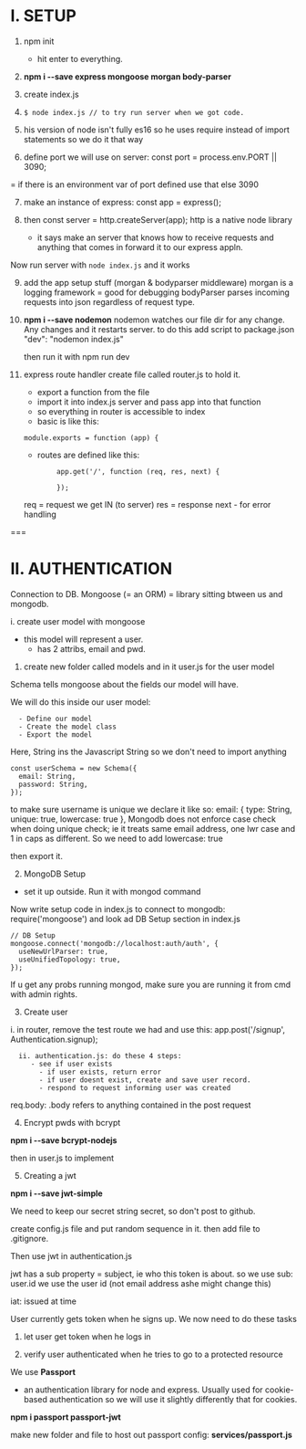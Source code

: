 # I. SETUP

1.  npm init

    - hit enter to everything.

2.  **npm i --save express mongoose morgan body-parser**
3.  create index.js

4.  `$ node index.js // to try run server when we got code.`

5.  his version of node isn't fully es16 so he uses require instead of import statements so we do it that way

6.  define port we will use on server:
    const port = process.env.PORT || 3090;

= if there is an environment var of port defined use that else 3090

7. make an instance of express:
   const app = express();

8. then const server = http.createServer(app);
   http is a native node library
   - it says make an server that knows how to receive requests and anything that comes in forward it to our express appln.

Now run server with `node index.js` and it works

9. add the app setup stuff (morgan & bodyparser middleware)
   morgan is a logging framework = good for debugging
   bodyParser parses incoming requests into json regardless of request type.

10. **npm i --save nodemon**
    nodemon watches our file dir for any change. Any changes and it restarts server.
    to do this add script to package.json
    "dev": "nodemon index.js"

    then run it with npm run dev

11. express route handler
    create file called router.js to hold it.

    - export a function from the file
    - import it into index.js server and pass app into that function
    - so everything in router is accessible to index
    - basic is like this:

    ```
    module.exports = function (app) {
    ```

    - routes are defined like this:

    ```
            app.get('/', function (req, res, next) {

            });
    ```

    req = request we get IN (to server)
    res = response
    next - for error handling

===

# II. AUTHENTICATION

Connection to DB.
Mongoose (= an ORM) = library sitting btween us and mongodb.

i. create user model with mongoose

- this model will represent a user.
  - has 2 attribs, email and pwd.

1. create new folder called models
   and in it user.js for the user model

Schema tells mongoose about the fields our model will have.

We will do this inside our user model:

      - Define our model
      - Create the model class
      - Export the model

Here, String ins the Javascript String so we don't need to import anything

```
const userSchema = new Schema({
  email: String,
  password: String,
});

```

to make sure username is unique we declare it like so: email: { type: String, unique: true, lowercase: true },
Mongodb does not enforce case check when doing unique check; ie it treats same email address, one lwr case and 1 in caps as different. So we need to add lowercase: true

then export it.

2. MongoDB Setup

- set it up outside. Run it with mongod command

Now write setup code in index.js to connect to mongodb:
require('mongoose') and look ad DB Setup section in index.js

```
// DB Setup
mongoose.connect('mongodb://localhost:auth/auth', {
  useNewUrlParser: true,
  useUnifiedTopology: true,
});
```

If u get any probs running mongod, make sure you are running it from cmd with admin rights.

3. Create user

i. in router, remove the test route we had and use this:
app.post('/signup', Authentication.signup);

```
  ii. authentication.js: do these 4 steps:
     - see if user exists
       - if user exists, return error
       - if user doesnt exist, create and save user record.
       - respond to request informing user was created
```

req.body: .body refers to anything contained in the post request

4. Encrypt pwds with bcrypt

**npm i --save bcrypt-nodejs**

then in user.js to implement

5. Creating a jwt

**npm i --save jwt-simple**

We need to keep our secret string secret, so don't post to github.

create config.js file and put random sequence in it. then add file to .gitignore.

Then use jwt in authentication.js

jwt has a sub property = subject, ie who this token is about.
so we use sub: user.id we use the user id (not email address ashe might change this)

iat: issued at time

User currently gets token when he signs up. We now need to do these tasks

1. let user get token when he logs in

2. verify user authenticated when he tries to go to a protected resource

We use **Passport**

- an authentication library for node and express. Usually used for cookie-based authentication so we will use it slightly differently that for cookies.

**npm i passport passport-jwt**

make new folder and file to host out passport config: **services/passport.js**
